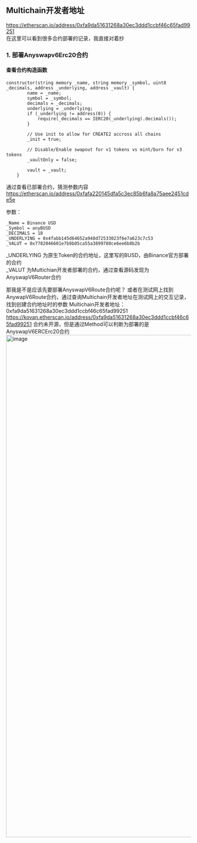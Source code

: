 ## Multichain开发者地址
https://etherscan.io/address/0xfa9da51631268a30ec3ddd1ccbf46c65fad99251  
在这里可以看到很多合约部署的记录，我直接对着抄  

### 1. 部署Anyswapv6Erc20合约

#### 查看合约构造函数
```solodity
constructor(string memory _name, string memory _symbol, uint8 _decimals, address _underlying, address _vault) {
        name = _name;
        symbol = _symbol;
        decimals = _decimals;
        underlying = _underlying;
        if (_underlying != address(0)) {
            require(_decimals == IERC20(_underlying).decimals());
        }

        // Use init to allow for CREATE2 accross all chains
        _init = true;

        // Disable/Enable swapout for v1 tokens vs mint/burn for v3 tokens
        _vaultOnly = false;

        vault = _vault;
    }

```


通过查看已部署合约，猜测参数内容  
https://etherscan.io/address/0xfafa220145dfa5c3ec85b6fa8a75aee2451cde5e 

参数：
```
_Name = Binance USD
_Symbol = anyBUSD
_DECIMALS = 18
_UNDERLYING = 0x4fabb145d64652a948d72533023f6e7a623c7c53 
_VALUT = 0x7782046601e7b9b05ca55a3899780ce6ee6b8b2b 
```
_UNDERLYING 为原生Token的合约地址，这里写的BUSD，由Binance官方部署的合约  
_VALUT 为Multichian开发者部署的合约，通过查看源码发现为AnyswapV6Router合约

那我是不是应该先要部署AnyswapV6Route合约呢？
或者在测试网上找到AnywapV6Route合约，通过查询Multichain开发者地址在测试网上的交互记录，找到创建合约地址时的参数 
Multichain开发者地址：0xfa9da51631268a30ec3ddd1ccbf46c65fad99251
https://kovan.etherscan.io/address/0xfa9da51631268a30ec3ddd1ccbf46c65fad99251
合约未开源，但是通过Method可以判断为部署的是AnyswapV6ERCErc20合约
<img width="1369" alt="image" src="https://user-images.githubusercontent.com/68707030/174722594-952e8986-2344-43e0-95ce-cd1efefc507b.png">


  
